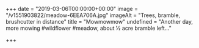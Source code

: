 +++
date = "2019-03-06T00:00:00+00:00"
image = "/v1551903822/meadow-6EEA706A.jpg"
imageAlt = "Trees, bramble, brushcutter in distance"
title = "Mowmowmow"
undefined = "Another day, more mowing #wildflower #meadow, about ½ acre bramble left…"

+++

